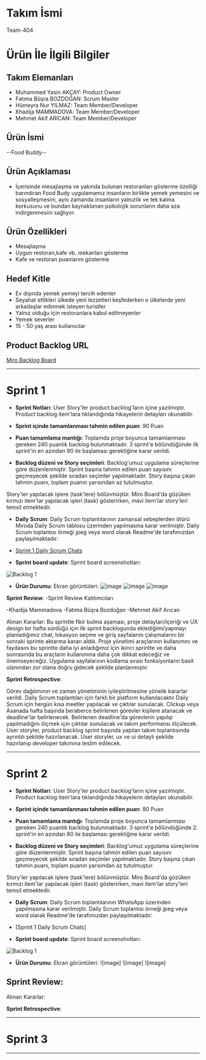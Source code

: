 # **Takım İsmi**

Team-404

# Ürün İle İlgili Bilgiler

## Takım Elemanları

- Muhammed Yasin AKÇAY: Product Owner
- Fatıma Büşra BOZDOĞAN: Scrum Master
- Hümeyra Nur YILMAZ: Team Member/Developer
- Khadija MAMMADOVA: Team Member/Developer
- Mehmet Akif ARICAN: Team Member/Developer

## Ürün İsmi

--Food Buddy--

## Ürün Açıklaması

- İçerisinde mesajlaşma ve yakında bulunan restoranları gösterme özelliği barındıran Food Budy uygulamamız insanların birlikte yemek yemesini ve sosyalleşmesini, aynı zamanda insanların yalnızlık ve tek kalma korkusunu ve bundan kaynaklanan psikolojik sorunların daha aza indirgenmesini sağlıyor.

## Ürün Özellikleri

- Mesajlaşma
- Uygun restoran,kafe vb. mekanları gösterme
- Kafe ve restoran puanlarını gösterme


## Hedef Kitle

- Ev dışında yemek yemeyi tercih edenler
- Seyahat ettikleri ülkede yeni lezzetleri keşfederken o ülkelerde yeni arkadaşlar edinmek isteyen turistler
- Yalnız olduğu için restoranlara kabul edilmeyenler
- Yemek severler
- 15 - 50 yaş arası kullanıcılar

## Product Backlog URL

[Miro Backlog Board](https://miro.com/app/board/uXjVO6VTeRg=/)

---

# Sprint 1

- **Sprint Notları**: User Story'ler product backlog'ların içine yazılmıştır. Product backlog item'lara tıklandığında hikayelerin detayları okunabilir.

- **Sprint içinde tamamlanması tahmin edilen puan**: 90 Puan

- **Puan tamamlama mantığı**: Toplamda proje boyunca tamamlanması gereken 240 puanlık backlog bulunmaktadır. 3 sprint'e bölündüğünde ilk sprint'in en azından 90 ile başlaması gerektiğine karar verildi.

- **Backlog düzeni ve Story seçimleri**: Backlog'umuz uygulama süreçlerine göre düzenlenmiştir. Sprint başına tahmin edilen puan sayısını geçmeyecek şekilde sıradan seçimler yapılmaktadır. Story başına çıkan tahmin puanı, toplam puanın yarısından az tutulmuştur. 

Story'ler yapılacak işlere (task'lere) bölünmüştür. Miro Board'da gözüken kırmızı item'lar yapılacak işleri (task) gösterirken, mavi item'lar story'leri temsil etmektedir.

- **Daily Scrum**: Daily Scrum toplantılarının zamansal sebeplerden ötürü Miroda Daily Scrum tablosu üzerinden yapılmasına karar verilmiştir. Daily Scrum toplantısı örneği jpeg veya word olarak Readme'de tarafımızdan paylaşılmaktadır:

 - [Sprint 1 Daily Scrum Chats](https://drive.google.com/file/d/1I4u6w5_NKyDebWGJekZMCFaj-Uv7JPVP/view?usp=sharing)

- **Sprint board update**: Sprint board screenshotları: 

![Backlog 1](https://user-images.githubusercontent.com/48837914/167316517-cb6109dd-5686-4b12-a1d9-c7ad21c136a1.png)




- **Ürün Durumu**: Ekran görüntüleri:
![image](https://user-images.githubusercontent.com/48837914/167315634-65a28643-3777-4731-9d86-336080f1b51b.png)
![image](https://user-images.githubusercontent.com/48837914/167315829-66f7c1a7-8313-43cf-bf87-36474685ec58.png)
![image](https://user-images.githubusercontent.com/48837914/167417856-a0632fed-deed-4186-8ee8-07ad2bd20c01.jpeg)


**Sprint Review**: 
 -Sprint Review Katılımcıları

-Khadija Mammadova
-Fatıma Büşra Bozdoğan
-Mehmet Akif Arıcan

Alınan Kararlar: 
Bu sprintte fikir bulma aşaması, proje detayları/içeriği ve UX design bir hafta sürdüğü için ilk sprint backlogunda eklediğimi/yapmayı planladığımız chat, lokasyon seçme ve giriş sayfalarını çalışmalarını bir sonraki sprinte aktarma kararı aldık. Proje yönetimi araçlarının kullanımını ve faydasını bu sprintte daha iyi anladığımız için ikinci sprintte ve daha sonrasında bu araçların kullanımına daha çok dikkat edeceğiz ve önemseyeceğiz. Uygulama sayfalarının kodlama sırası fonksiyonların basit olanından zor olana doğru gidecek şekilde planlanmıştır.

**Sprint Retrospective**:

Görev dağılımının ve zaman yönetiminin iyileştirilmesine yönelik kararlar verildi.
Daily Scrum toplantıları için farklı bir platform kullanılacaktır
Daily Scrum için hergün kısa meetler yapılacak ve çıktılar sunulacak.
Clickup veya Asanada hafta başında beraberce belirlenen görevler kişilere atanacak ve deadline'lar belirlenecek.
Belirlenen deadline'da görevlerin yapılıp yapılmadığını ölçmek için çıktılar sunulacak ve takım performansı ölçülecek.
User storyler, product backlog sprint başında yapılan takım toplantısında ayrıntılı şekilde hazırlanacak. 
User storyler, ux ve ui detaylı şekilde hazırlanıp developer takımına teslim edilecek.

---

# Sprint 2

- **Sprint Notları**: User Story'ler product backlog'ların içine yazılmıştır. Product backlog item'lara tıklandığında hikayelerin detayları okunabilir.

- **Sprint içinde tamamlanması tahmin edilen puan**: 80 Puan

- **Puan tamamlama mantığı**: Toplamda proje boyunca tamamlanması gereken 240 puanlık backlog bulunmaktadır. 3 sprint'e bölündüğünde 2. sprint'in en azından 80 ile başlaması gerektiğine karar verildi.

- **Backlog düzeni ve Story seçimleri**: Backlog'umuz uygulama süreçlerine göre düzenlenmiştir. Sprint başına tahmin edilen puan sayısını geçmeyecek şekilde sıradan seçimler yapılmaktadır. Story başına çıkan tahmin puanı, toplam puanın yarısından az tutulmuştur. 

Story'ler yapılacak işlere (task'lere) bölünmüştür. Miro Board'da gözüken kırmızı item'lar yapılacak işleri (task) gösterirken, mavi item'lar story'leri temsil etmektedir.

- **Daily Scrum**: Daily Scrum toplantılarının WhatsApp üzerinden yapılmasına karar verilmiştir. Daily Scrum toplantısı örneği jpeg veya word olarak Readme'de tarafımızdan paylaşılmaktadır:

 - [Sprint 1 Daily Scrum Chats]

- **Sprint board update**: Sprint board screenshotları: 

![Backlog 1](https://user-images.githubusercontent.com/48837914/167827317-70ea9c12-9251-4a9f-a1d4-a5969f76b041.png)


- **Ürün Durumu**: Ekran görüntüleri:
![image]
![image]
![image]

**Sprint Review**: 
 -

Alınan Kararlar: 

**Sprint Retrospective**:




---

# Sprint 3

---
